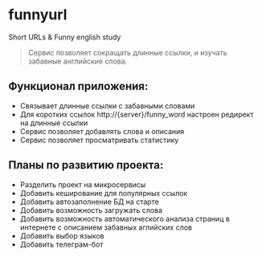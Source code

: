 # funnyurl
 Short URLs &amp; Funny english study
>Сервис позволяет сокращать длинные ссылки, и изучать забавные английские слова.

Функционал приложения:
- 
- Связывает длинные ссылки с забавными словами
- Для коротких ссылок http://{server}/funny_word настроен редирект на длинные ссылки
- Сервис позволяет добавлять слова и описания
- Сервис позволяет просматривать статистику

Планы по развитию проекта:
- 
- Разделить проект на микросервисы
- Добавить кеширование для популярных ссылок
- Добавить автозаполнение БД на старте
- Добавить возможность загружать слова 
- Добавить возможность автоматического анализа страниц в интернете с описанием забавных аглийских слов
- Добавить выбор языков
- Добавить телеграм-бот